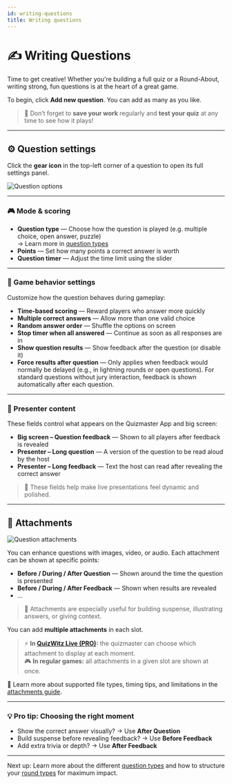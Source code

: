 ```yaml
---
id: writing-questions
title: Writing questions
---
```


# ✍️ Writing Questions

Time to get creative! Whether you're building a full quiz or a Round-About, writing strong, fun questions is at the heart of a great game.

To begin, click **Add new question**. You can add as many as you like.

> 💾 Don’t forget to **save your work** regularly and **test your quiz** at any time to see how it plays!

---

## ⚙️ Question settings

Click the **gear icon** in the top-left corner of a question to open its full settings panel.

![Question options](/images/question-options.png)

---

### 🎮 Mode & scoring

- **Question type** — Choose how the question is played (e.g. multiple choice, open answer, puzzle)\
  → Learn more in [question types](../question-types/000-question-types.md)
- **Points** — Set how many points a correct answer is worth
- **Question timer** — Adjust the time limit using the slider

---

### 🧩 Game behavior settings

Customize how the question behaves during gameplay:

- **Time-based scoring** — Reward players who answer more quickly
- **Multiple correct answers** — Allow more than one valid choice
- **Random answer order** — Shuffle the options on screen
- **Stop timer when all answered** — Continue as soon as all responses are in
- **Show question results** — Show feedback after the question (or disable it)
- **Force results after question** — Only applies when feedback would normally be delayed (e.g., in lightning rounds or open questions). For standard questions without jury interaction, feedback is shown automatically after each question.

---

### 🎤 Presenter content

These fields control what appears on the Quizmaster App and big screen:

- **Big screen – Question feedback** — Shown to all players after feedback is revealed
- **Presenter – Long question** — A version of the question to be read aloud by the host
- **Presenter – Long feedback** — Text the host can read after revealing the correct answer

> 📝 These fields help make live presentations feel dynamic and polished.

---

## 📎 Attachments

![Question attachments](/images/question-attachments.png)

You can enhance questions with images, video, or audio. Each attachment can be shown at specific points:

- **Before / During / After Question** — Shown around the time the question is presented
- **Before / During / After Feedback** — Shown when results are revealed
- ...

> 🧠 Attachments are especially useful for building suspense, illustrating answers, or giving context.

You can add **multiple attachments** in each slot.

> ⚡ **In [QuizWitz Live (PRO)](../quizmaster/introduction):** the quizmaster can choose which attachment to display at each moment.\
> 🎮 **In regular games:** all attachments in a given slot are shown at once.

📘 Learn more about supported file types, timing tips, and limitations in the [attachments guide](../editor/attachments).

---

### 💡 Pro tip: Choosing the right moment

- Show the correct answer visually? → Use **After Question**
- Build suspense before revealing feedback? → Use **Before Feedback**
- Add extra trivia or depth? → Use **After Feedback**

---

Next up: Learn more about the different [question types](../question-types/000-question-types.md) and how to structure your [round types](../round-types/000-round-types.md) for maximum impact.
